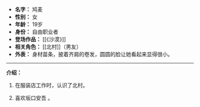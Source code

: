 
- **名字：** 鸠麦
- **性别：** 女
- **年龄：** 19岁
- **身份：** 自由职业者
- **登场作品：** [[《沙漠》]]
- **相关角色：** [[北村]]（男友）
- **外表：** 身材苗条，披着齐肩的卷发，圆圆的脸让她看起来显得很小。

---

**介绍：** 

1. 在服装店工作时，认识了北村。

2. 喜欢坂口安吾 。
